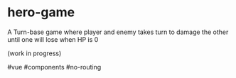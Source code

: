 # hero-game

A Turn-base game where player and enemy takes turn to damage the other until one will lose when HP is 0

(work in progress)

#vue #components #no-routing
